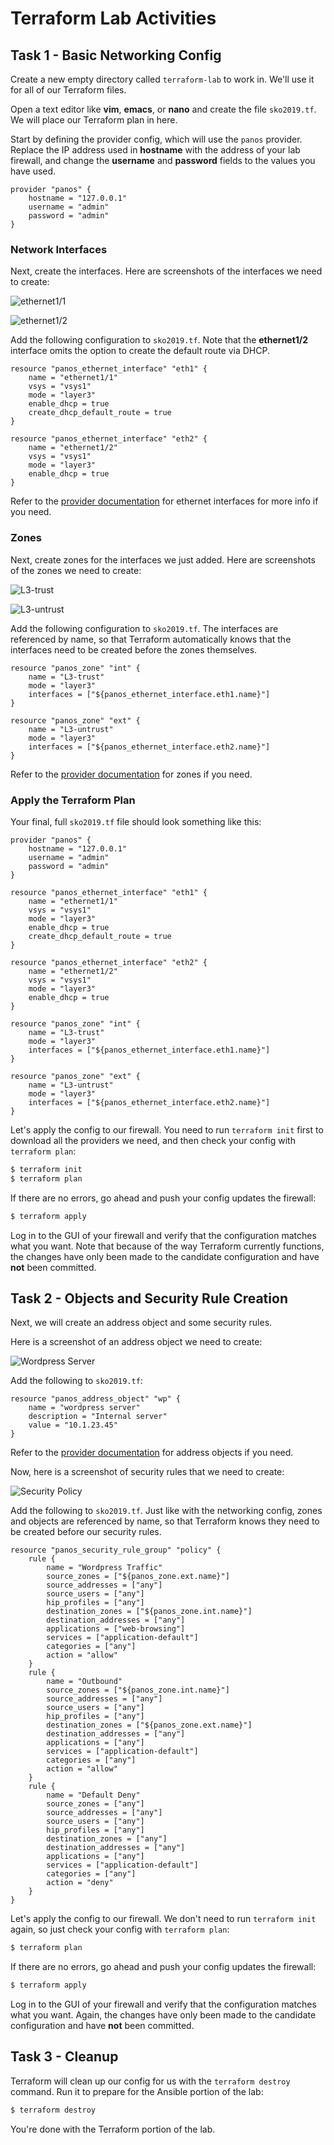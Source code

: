 <h1>Terraform Lab Activities</h1>

## Task 1 - Basic Networking Config

Create a new empty directory called `terraform-lab` to work in.  We'll use it
for all of our Terraform files.

Open a text editor like **vim**, **emacs**, or **nano** and create the file 
`sko2019.tf`.  We will place our Terraform plan in here.

Start by defining the provider config, which will use the `panos` provider.
Replace the IP address used in **hostname** with the address of your lab 
firewall, and change the **username** and **password** fields to the values
you have used.

```hcl
provider "panos" {
    hostname = "127.0.0.1"
    username = "admin"
    password = "admin"
}
```

<h3>Network Interfaces</h3>

Next, create the interfaces.  Here are screenshots of the interfaces we need to
create:

![ethernet1/1](img/eth1.png)

![ethernet1/2](img/eth2.png)

Add the following configuration to `sko2019.tf`.  Note that the **ethernet1/2** 
interface omits the option to create the default route via DHCP.

```hcl
resource "panos_ethernet_interface" "eth1" {
    name = "ethernet1/1"
    vsys = "vsys1"
    mode = "layer3"
    enable_dhcp = true
    create_dhcp_default_route = true
}

resource "panos_ethernet_interface" "eth2" {
    name = "ethernet1/2"
    vsys = "vsys1"
    mode = "layer3"
    enable_dhcp = true
}
```

Refer to the [provider 
documentation](https://www.terraform.io/docs/providers/panos/r/ethernet_interface.html) 
for ethernet interfaces for more info if you need.

<h3>Zones</h3>

Next, create zones for the interfaces we just added.  Here are screenshots of 
the zones we need to create:

![L3-trust](img/l3-trust.png)

![L3-untrust](img/l3-untrust.png)

Add the following configuration to `sko2019.tf`.  The interfaces are referenced
by name, so that Terraform automatically knows that the interfaces need to be
created before the zones themselves.

```hcl
resource "panos_zone" "int" {
    name = "L3-trust"
    mode = "layer3"
    interfaces = ["${panos_ethernet_interface.eth1.name}"]
}

resource "panos_zone" "ext" {
    name = "L3-untrust"
    mode = "layer3"
    interfaces = ["${panos_ethernet_interface.eth2.name}"]
}
```

Refer to the [provider 
documentation](https://www.terraform.io/docs/providers/panos/r/zone.html) for
zones if you need.

<h3>Apply the Terraform Plan</h3>

Your final, full `sko2019.tf` file should look something like this:

```hcl
provider "panos" {
    hostname = "127.0.0.1"
    username = "admin"
    password = "admin"
}

resource "panos_ethernet_interface" "eth1" {
    name = "ethernet1/1"
    vsys = "vsys1"
    mode = "layer3"
    enable_dhcp = true
    create_dhcp_default_route = true
}

resource "panos_ethernet_interface" "eth2" {
    name = "ethernet1/2"
    vsys = "vsys1"
    mode = "layer3"
    enable_dhcp = true
}

resource "panos_zone" "int" {
    name = "L3-trust"
    mode = "layer3"
    interfaces = ["${panos_ethernet_interface.eth1.name}"]
}

resource "panos_zone" "ext" {
    name = "L3-untrust"
    mode = "layer3"
    interfaces = ["${panos_ethernet_interface.eth2.name}"]
}
```

Let's apply the config to our firewall.  You need to run `terraform init` first 
to download all the providers we need, and then check your config with 
`terraform plan`:

```bash
$ terraform init
$ terraform plan
```

If there are no errors, go ahead and push your config updates the firewall:

```bash
$ terraform apply
```

Log in to the GUI of your firewall and verify that the configuration matches
what you want.  Note that because of the way Terraform currently functions, the
changes have only been made to the candidate configuration and have **not**
been committed.

## Task 2 - Objects and Security Rule Creation

Next, we will create an address object and some security rules.

Here is a screenshot of an address object we need to create:

![Wordpress Server](img/wordpress.png)

Add the following to `sko2019.tf`:

```hcl
resource "panos_address_object" "wp" {
    name = "wordpress server"
    description = "Internal server"
    value = "10.1.23.45"
}
```

Refer to the [provider 
documentation](https://www.terraform.io/docs/providers/panos/r/address_object.html) 
for address objects if you need.

Now, here is a screenshot of security rules that we need to create:

![Security Policy](img/security-policy.png)

Add the following to `sko2019.tf`.  Just like with the networking config, zones
and objects are referenced by name, so that Terraform knows they need to be 
created before our security rules.

```hcl
resource "panos_security_rule_group" "policy" {
    rule {
        name = "Wordpress Traffic"
        source_zones = ["${panos_zone.ext.name}"]
        source_addresses = ["any"]
        source_users = ["any"]
        hip_profiles = ["any"]
        destination_zones = ["${panos_zone.int.name}"]
        destination_addresses = ["any"]
        applications = ["web-browsing"]
        services = ["application-default"]
        categories = ["any"]
        action = "allow"
    }
    rule {
        name = "Outbound"
        source_zones = ["${panos_zone.int.name}"]
        source_addresses = ["any"]
        source_users = ["any"]
        hip_profiles = ["any"]
        destination_zones = ["${panos_zone.ext.name}"]
        destination_addresses = ["any"]
        applications = ["any"]
        services = ["application-default"]
        categories = ["any"]
        action = "allow"
    }
    rule {
        name = "Default Deny"
        source_zones = ["any"]
        source_addresses = ["any"]
        source_users = ["any"]
        hip_profiles = ["any"]
        destination_zones = ["any"]
        destination_addresses = ["any"]
        applications = ["any"]
        services = ["application-default"]
        categories = ["any"]
        action = "deny"
    }
}
```

Let's apply the config to our firewall.  We don't need to run `terraform init` 
again, so just check your config with `terraform plan`:

```bash
$ terraform plan
```

If there are no errors, go ahead and push your config updates the firewall:

```bash
$ terraform apply
```

Log in to the GUI of your firewall and verify that the configuration matches
what you want.  Again, the changes have only been made to the candidate 
configuration and have **not** been committed.

## Task 3 - Cleanup

Terraform will clean up our config for us with the `terraform destroy` command.
Run it to prepare for the Ansible portion of the lab:

```bash
$ terraform destroy
```

You're done with the Terraform portion of the lab.